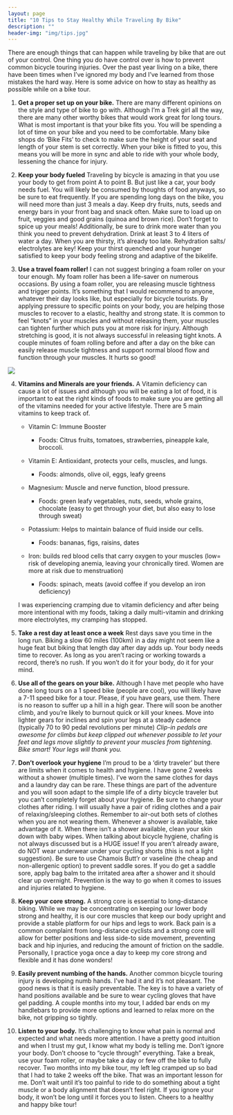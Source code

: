 ```yaml
---
layout: page
title: "10 Tips to Stay Healthy While Traveling By Bike"
description: ""
header-img: "img/tips.jpg"
---
```


There are enough things that can happen while traveling by bike that are out of your control. One thing you do have control over is how to prevent common bicycle touring injuries. Over the past year living on a bike, there have been times when I’ve ignored my body and I’ve learned from those mistakes the hard way. Here is some advice on how to stay as healthy as possible while on a bike tour.

1. **Get a proper set up on your bike.**
There are many different opinions on the style and type of bike to go with. Although I’m a Trek girl all the way, there are many other worthy bikes that would work great for long tours. What is most important is that your bike fits you. You will be spending a lot of time on your bike and you need to be comfortable. Many bike shops do ‘Bike Fits’ to check to make sure the height of your seat and length of your stem is set correctly. When your bike is fitted to you, this means you will be more in sync and able to ride with your whole body, lessening the chance for injury.

2. **Keep your body fueled**
Traveling by bicycle is amazing in that you use your body to get from point A to point B. But just like a car, your body needs fuel. You will likely be consumed by thoughts of food anyways, so be sure to eat frequently. If you are spending long days on the bike, you will need more than just 3 meals a day. Keep dry fruits, nuts, seeds and energy bars in your front bag and snack often. Make sure to load up on fruit, veggies and good grains (quinoa and brown rice). Don’t forget to spice up your meals!
Additionally, be sure to drink more water than you think you need to prevent dehydration. Drink at least 3 to 4 liters of water a day. When you are thirsty, it’s already too late. Rehydration salts/ electrolytes are key! Keep your thirst quenched and your hunger satisfied to keep your body feeling strong and adaptive of the bikelife.

3. **Use a travel foam roller!**
I can not suggest bringing a foam roller on your tour enough. My foam roller has been a life-saver on numerous occasions. By using a foam roller, you are releasing muscle tightness and trigger points. It’s something that I would recommend to anyone, whatever their day looks like, but especially for bicycle tourists. By applying pressure to specific points on your body, you are helping those muscles to recover to a elastic, healthy and strong state.
It is common to feel “knots” in your muscles and without releasing them, your muscles can tighten further which puts you at more risk for injury. Although stretching is good, it is not always successful in releasing tight knots. A couple minutes of foam rolling before and after a day on the bike can easily release muscle tightness and support normal blood flow and function through your muscles. It hurts so good!
<img class="img-responsive center-block" src ="{{ site.url }}/img/gear/foam_roller.png"/>

4. **Vitamins and Minerals are your friends.**
A Vitamin deficiency can cause a lot of issues and although you will be eating a lot of food, it is important to eat the right kinds of foods to make sure you are getting all of the vitamins needed for your active lifestyle. There are 5 main vitamins to keep track of.

    - Vitamin C: Immune Booster
      - Foods: Citrus fruits, tomatoes, strawberries, pineapple kale, broccoli.

    - Vitamin E: Antioxidant, protects your cells, muscles, and lungs.
      - Foods: almonds, olive oil, eggs, leafy greens

    - Magnesium: Muscle and nerve function, blood pressure.
      - Foods: green leafy vegetables, nuts, seeds, whole grains, chocolate (easy to get through your diet, but also easy to lose through sweat)

    - Potassium: Helps to maintain balance of fluid inside our cells.
      - Foods: bananas, figs, raisins, dates

    - Iron: builds red blood cells that carry oxygen to your muscles (low= risk of developing anemia, leaving your chronically tired. Women are more at risk due to menstruation)
      - Foods: spinach, meats (avoid coffee if you develop an iron deficiency)

    I was experiencing cramping due to vitamin deficiency and after being more intentional with my foods,  taking a daily multi-vitamin and drinking more electrolytes, my cramping has stopped.

5. **Take a rest day at least once a week**
Rest days save you time in the long run. Biking a slow 60 miles (100km) in a day might not seem like a huge feat but biking that length day after day adds up. Your body needs time to recover. As long as you aren’t racing or working towards a record, there’s no rush. If you won’t do it for your body, do it for your mind.

6. **Use all of the gears on your bike.**
Although I have met people who have done long tours on a 1 speed bike (people are cool), you will likely have a 7-11 speed bike for a tour. Please, if you have gears, use them. There is no reason to suffer up a hill in a high gear. There will soon be another climb, and you’re likely to burnout quick or kill your knees. Move into lighter gears for inclines and spin your legs at a steady cadence (typically 70 to 90 pedal revolutions per minute)
*Clip-in pedals are awesome for climbs but keep clipped out whenever possible to let your feet and legs move slightly to prevent your muscles from tightening. Bike smart! Your legs will thank you.*

7. **Don’t overlook your hygiene**
I’m proud to be a ‘dirty traveler’ but there are limits when it comes to health and hygiene. I have gone 2 weeks without a shower (multiple times). I’ve worn the same clothes for days and a laundry day can be rare. These things are part of the adventure and you will soon adapt to the simple life of a dirty bicycle traveler but you can’t completely forget about your hygiene.
Be sure to change your clothes after riding. I will usually have a pair of riding clothes and a pair of relaxing/sleeping clothes. Remember to air-out both sets of clothes when you are not wearing them. Whenever a shower is available, take advantage of it. When there isn’t a shower available, clean your skin down with baby wipes.
When talking about bicycle hygiene, chafing is not always discussed but is a HUGE issue! If you aren’t already aware, do NOT wear underwear under your cycling shorts (this is not a light suggestion). Be sure to use Chamois Butt’r or vaseline (the cheap and non-allergenic option) to prevent saddle sores. If you do get a saddle sore, apply bag balm to the irritated area after a shower and it should clear up overnight. Prevention is the way to go when it comes to issues and injuries related to hygiene.

8. **Keep your core strong.**
A strong core is essential to long-distance biking. While we may be concentrating on keeping our lower body strong and healthy, it is our core muscles that keep our body upright and provide a stable platform for our hips and legs to work. Back pain is a common complaint from long-distance cyclists and a strong core will allow for better positions and less side-to side movement, preventing back and hip injuries, and reducing the amount of friction on the saddle. Personally, I practice yoga once a day to keep my core strong and flexible and it has done wonders!

9. **Easily prevent numbing of the hands.**
Another common bicycle touring injury is developing numb hands. I’ve had it and it’s not pleasant. The good news is that it is easily preventable. The key is to have a variety of hand positions available and be sure to wear cycling gloves that have gel padding. A couple months into my tour, I added bar ends on my handlebars to provide more options and learned to relax more on the bike, not gripping so tightly.

10. **Listen to your body.**
It’s challenging to know what pain is normal and expected and what needs more attention. I have a pretty good intuition and when I trust my gut, I know what my body is telling me. Don’t ignore your body. Don’t choose to “cycle through” everything. Take a break, use your foam roller, or maybe take a day or few off the bike to fully recover. Two months into my bike tour, my left leg cramped up so bad that I had to take 2 weeks off the bike. That was an important lesson for me. Don’t wait until it’s too painful to ride to do something about a tight muscle or a body alignment that doesn’t feel right. If you ignore your body, it won’t be long until it forces you to listen.
Cheers to a healthy and happy bike tour!
